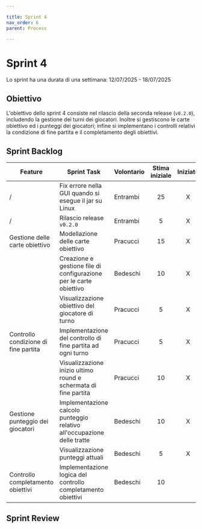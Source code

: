 ```yaml
---

title: Sprint 4
nav_order: 6
parent: Process

---
```


# Sprint 4

Lo sprint ha una durata di una settimana: 12/07/2025 - 18/07/2025

## Obiettivo

L'obiettivo dello sprint 4 consiste nel rilascio della seconda release (`v0.2.0`), includendo la gestione dei turni dei
giocatori. Inoltre si gestiscono le carte obiettivo ed i punteggi dei giocatori; infine si implementano i controlli
relativi la condizione di fine partita e il completamento degli obiettivi.

## Sprint Backlog

| Feature                              | Sprint Task                                                             | Volontario | Stima iniziale | Iniziato | Completato |
|--------------------------------------|-------------------------------------------------------------------------|------------|:--------------:|:--------:|:----------:|
| /                                    | Fix errore nella GUI quando si esegue il jar su Linux                   | Entrambi   |       25       |    X     |     X      |
| /                                    | Rilascio release `v0.2.0`                                               | Entrambi   |       5        |    X     |     X      |
| Gestione delle carte obiettivo       | Modellazione delle carte obiettivo                                      | Pracucci   |       15       |    X     |     X      |
|                                      | Creazione e gestione file di configurazione per le carte obiettivo      | Bedeschi   |       10       |    X     |     X      |
|                                      | Visualizzazione obiettivo del giocatore di turno                        | Pracucci   |       5        |    X     |     X      |
| Controllo condizione di fine partita | Implementazione del controllo di fine partita ad ogni turno             | Pracucci   |       5        |    X     |     X      |
|                                      | Visualizzazione inizio ultimo round e schermata di fine partita         | Pracucci   |       10       |    X     |     X      |
| Gestione punteggio dei giocatori     | Implementazione calcolo punteggio relativo all'occupazione delle tratte | Bedeschi   |       10       |    X     |     X      |
|                                      | Visualizzazione punteggi attuali                                        | Bedeschi   |       5        |    X     |     X      |
| Controllo completamento obiettivi    | Implementazione logica del controllo completamento obiettivi            | Bedeschi   |       10       |          |            |

## Sprint Review

